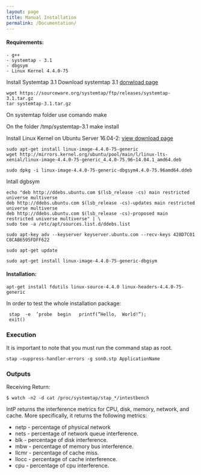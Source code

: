```yaml
---
layout: page
title: Manual Installation
permalink: /Documentation/
---
```


#### Requirements:

    - g++
    - systemtap - 3.1
    - dbgsym
    - Linux Kernel 4.4.0-75

Install Systemtap 3.1
Download systemtap 3.1 [donwload page](https://sourceware.org/systemtap/ftp/releases/systemtap-3.1.tar.gz)

```shel
wget https://sourceware.org/systemtap/ftp/releases/systemtap-3.1.tar.gz
tar systemtap-3.1.tar.gz
```
On systemtap folder use comando make

On the folder /tmp/systemtap-3.1 make install


Install Linux Kernel on Ubuntu Server 16.04-2: [view download page](https://packages.ubuntu.com/xenial/linux-image-4.4.0-75-generic)


```shell
sudo apt-get install linux-image-4.4.0-75-generic
wget http://mirrors.kernel.org/ubuntu/pool/main/l/linux-lts-xenial/linux-image-4.4.0-75-generic_4.4.0-75.96~14.04.1_amd64.deb

sudo dpkg -i linux-image-4.4.0-75-generic-dbgsym4.4.0-75.96amd64.ddeb
```

Intall dgbsym

```shel
echo "deb http://ddebs.ubuntu.com $(lsb_release -cs) main restricted universe multiverse
deb http://ddebs.ubuntu.com $(lsb_release -cs)-updates main restricted universe multiverse
deb http://ddebs.ubuntu.com $(lsb_release -cs)-proposed main restricted universe multiverse" | \
sudo tee -a /etc/apt/sources.list.d/ddebs.list

sudo apt-key adv --keyserver keyserver.ubuntu.com --recv-keys 428D7C01 C8CAB6595FDFF622

sudo apt-get update

sudo apt-get install linux-image-4.4.0-75-generic-dbgsym
```


#### Installation:

```shell
apt-get install fdutils linux-source-4.4.0 linux-headers-4.4.0-75-generic
```

In order to test the whole installation package:

```shell
 stap  -e  ’probe  begin   printf(”Hello,  World!”);
 exit() 
```

### Execution
It is important to note that you must run the command stap as root.
```shell
stap –suppress-handler-errors -g son0.stp ApplicationName
```


### Outputs
Receiving Return:

```shell
$ watch -n2 -d cat /proc/systemtap/stap_*/intestbench
```

IntP returns the interference metrics for CPU, disk, memory, network, and cache. More specifically, it returns the following metrics:

* netp - percentage of physical network
* nets - percentage of network queue interference.
* blk - percentage of disk interference.
* mbw - percentage of memory bus interference.
* llcmr - percentage of cache miss.
* llocc - percentage of cache interference.
* cpu - percentage of cpu interference.